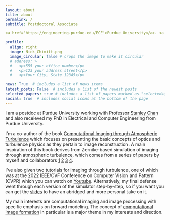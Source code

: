 ```yaml
---
layout: about
title: about
permalink: /
subtitle: Postdoctoral Associate

<a href='https://engineering.purdue.edu/ECE'>Purdue University</a>. <a href='https://engineering.purdue.edu/ChanGroup/stanleychan.html'>Intelligent Imaging Lab</a>.

profile:
  align: right
  image: Nick_Chimitt.png
  image_circular: false # crops the image to make it circular
  # address: >
  #   <p>555 your office number</p>
  #   <p>123 your address street</p>
  #   <p>Your City, State 12345</p>

news: True  # includes a list of news items
latest_posts: False  # includes a list of the newest posts
selected_papers: true # includes a list of papers marked as "selected={true}"
social: true  # includes social icons at the bottom of the page
---
```


I am a postdoc at Purdue University working with Professor [Stanley Chan](https://engineering.purdue.edu/ChanGroup/stanleychan.html) and also receieved my PhD in Electrical and Computer Engineering from Purdue University.


I'm a co-author of the book [Computational Imaging through Atmospheric Turbulence](https://www.barnesandnoble.com/w/computational-imaging-through-atmospheric-turbulence-stanley-h-chan/1143986968) which focuses on presenting the basic concepts of optics and turbulence physics as they pertain to image reconstruction. A main inspiration of this book derives from Zernike-based simulation of imaging through atmospheric turbulence, which comes from a series of papers by myself and collaborators [1](https://arxiv.org/abs/2004.11210) [2](https://arxiv.org/abs/2107.11627) [3](https://arxiv.org/abs/2210.06713) [4](https://arxiv.org/pdf/2305.09036.pdf).


I've also given two tutorials for imaging through turbulence, one of which was at the 2022 IEEE/CVF Conference on Computer Vision and Pattern (CVPR) which you can watch on [Youtube](https://www.youtube.com/watch?v=g_VY0KToV_s). Alternatively, my final defense went through each version of the simulator step-by-step, so if you want you can get the [slides](https://drive.google.com/file/d/1d5N2jf10Am_9yNy8z8x2UcPsyvRo5wh-/view?usp=sharing) to have an abridged and more personal take on it.


My main interests are computational imaging and image processing with specific emphasis on forward modeling. The concept of [computational image formation](https://arxiv.org/abs/2307.11635) in particular is a major theme in my interests and direction.

